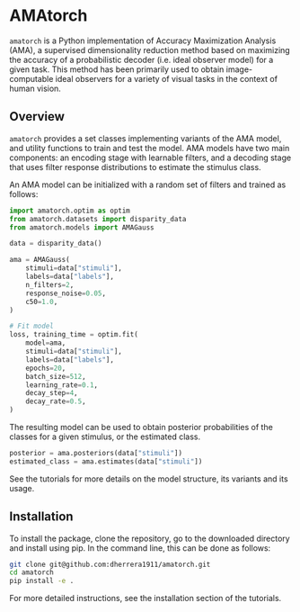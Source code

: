 # AMAtorch

`amatorch` is a Python implementation of Accuracy Maximization Analysis (AMA),
a supervised dimensionality reduction method based on maximizing the accuracy
of a probabilistic decoder (i.e. ideal observer model) for a given task.
This method has been primarily used to obtain image-computable ideal
observers for a variety of visual tasks in the context of human vision.

## Overview

`amatorch` provides a set classes implementing variants of the AMA model,
and utility functions to train and test the model. AMA models
have two main components: an encoding stage with learnable filters,
and a decoding stage that uses filter response distributions
to estimate the stimulus class.

An AMA model can be initialized with a random set of filters and
trained as follows:

```python
import amatorch.optim as optim
from amatorch.datasets import disparity_data
from amatorch.models import AMAGauss

data = disparity_data()

ama = AMAGauss(
    stimuli=data["stimuli"],
    labels=data["labels"],
    n_filters=2,
    response_noise=0.05,
    c50=1.0,
)

# Fit model
loss, training_time = optim.fit(
    model=ama,
    stimuli=data["stimuli"],
    labels=data["labels"],
    epochs=20,
    batch_size=512,
    learning_rate=0.1,
    decay_step=4,
    decay_rate=0.5,
)
```

The resulting model can be used to obtain posterior probabilities
of the classes for a given stimulus, or the estimated class.

```python
posterior = ama.posteriors(data["stimuli"])
estimated_class = ama.estimates(data["stimuli"])
```

See the tutorials for more details on the model structure,
its variants and its usage.


## Installation

To install the package, clone the repository, go to the
downloaded directory and install using pip. In the command
line, this can be done as follows:

```bash
git clone git@github.com:dherrera1911/amatorch.git
cd amatorch
pip install -e .
```

For more detailed instructions, see the installation section
of the tutorials.


